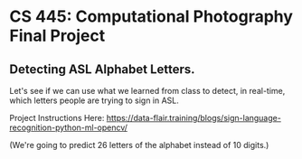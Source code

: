 # CS 445: Computational Photography Final Project

## Detecting ASL Alphabet Letters.

Let's see if we can use what we learned from class to detect, in real-time, which letters people are trying to sign in ASL.

Project Instructions Here: https://data-flair.training/blogs/sign-language-recognition-python-ml-opencv/

(We're going to predict 26 letters of the alphabet instead of 10 digits.)

